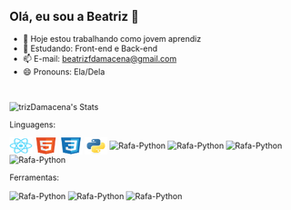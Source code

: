 ## Olá, eu sou a Beatriz 👋


- 🔭 Hoje estou trabalhando como jovem aprendiz 
- 🌱 Estudando: Front-end e Back-end 
- 📫 E-mail: beatrizfdamacena@gmail.com
- 😄 Pronouns: Ela/Dela
<br/>

![trizDamacena's Stats](https://github-readme-stats.vercel.app/api?username=trizDamacena&theme=vue-dark&show_icons=true&hide_border=true&count_private=true)

Linguagens:
<div>
  <img align="center" alt="Rafa-React" height="30" width="40" src="https://raw.githubusercontent.com/devicons/devicon/master/icons/react/react-original.svg">
  <img align="center" alt="Rafa-HTML" height="30" width="40" src="https://raw.githubusercontent.com/devicons/devicon/master/icons/html5/html5-original.svg">
  <img align="center" alt="Rafa-CSS" height="30" width="40" src="https://raw.githubusercontent.com/devicons/devicon/master/icons/css3/css3-original.svg">
  <img align="center" alt="Rafa-Python" height="30" width="40" src="https://raw.githubusercontent.com/devicons/devicon/master/icons/python/python-original.svg">
  <img align="center" alt="Rafa-Python" height="30" width="40" src="https://raw.githubusercontent.com/marwin1991/profile-technology-icons/refs/heads/main/icons/java.png">
  <img align="center" alt="Rafa-Python" height="30" width="40" src="https://raw.githubusercontent.com/marwin1991/profile-technology-icons/refs/heads/main/icons/c%23.png">
  <img align="center" alt="Rafa-Python" height="30" width="40" src="https://raw.githubusercontent.com/marwin1991/profile-technology-icons/refs/heads/main/icons/c.png">
  <img align="center" alt="Rafa-Python" height="30" width="40" src="https://raw.githubusercontent.com/marwin1991/profile-technology-icons/refs/heads/main/icons/c++.png">
</div>

Ferramentas:
<div>
  <img align="center" alt="Rafa-Python" height="30" width="40" src="https://raw.githubusercontent.com/marwin1991/profile-technology-icons/refs/heads/main/icons/visual_studio_code.png">
  <img align="center" alt="Rafa-Python" height="30" width="40" src="https://raw.githubusercontent.com/marwin1991/profile-technology-icons/refs/heads/main/icons/pycharm.png">
  <img align="center" alt="Rafa-Python" height="30" width="40" src="https://raw.githubusercontent.com/marwin1991/profile-technology-icons/refs/heads/main/icons/intellij.png">
</div>
